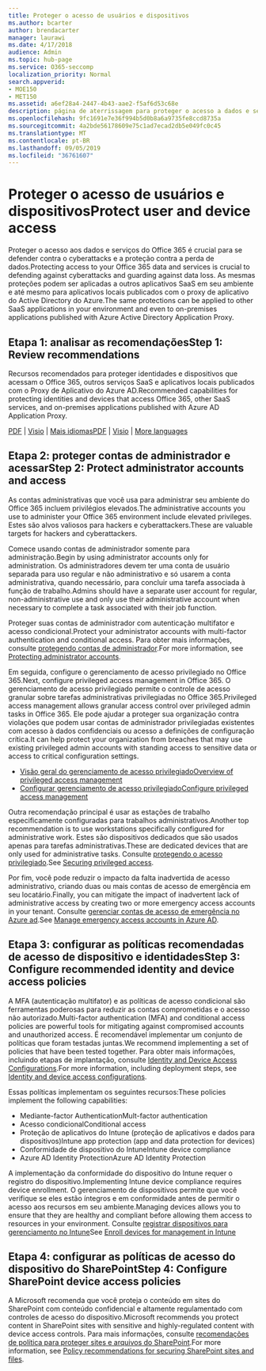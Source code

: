 ```yaml
---
title: Proteger o acesso de usuários e dispositivos
ms.author: bcarter
author: brendacarter
manager: laurawi
ms.date: 4/17/2018
audience: Admin
ms.topic: hub-page
ms.service: O365-seccomp
localization_priority: Normal
search.appverid:
- MOE150
- MET150
ms.assetid: a6ef28a4-2447-4b43-aae2-f5af6d53c68e
description: página de aterrissagem para proteger o acesso a dados e serviços do O365
ms.openlocfilehash: 9fc1691e7e36f994b5d0b8a6a9735fe8ccd8735a
ms.sourcegitcommit: 4a2bde56178609e75c1ad7ecad2db5e049fc0c45
ms.translationtype: MT
ms.contentlocale: pt-BR
ms.lasthandoff: 09/05/2019
ms.locfileid: "36761607"
---
```

# <a name="protect-user-and-device-access"></a><span data-ttu-id="43d06-103">Proteger o acesso de usuários e dispositivos</span><span class="sxs-lookup"><span data-stu-id="43d06-103">Protect user and device access</span></span>

<span data-ttu-id="43d06-104">Proteger o acesso aos dados e serviços do Office 365 é crucial para se defender contra o cyberattacks e a proteção contra a perda de dados.</span><span class="sxs-lookup"><span data-stu-id="43d06-104">Protecting access to your Office 365 data and services is crucial to defending against cyberattacks and guarding against data loss.</span></span> <span data-ttu-id="43d06-105">As mesmas proteções podem ser aplicadas a outros aplicativos SaaS em seu ambiente e até mesmo para aplicativos locais publicados com o proxy de aplicativo do Active Directory do Azure.</span><span class="sxs-lookup"><span data-stu-id="43d06-105">The same protections can be applied to other SaaS applications in your environment and even to on-premises applications published with Azure Active Directory Application Proxy.</span></span>
  
## <a name="step-1-review-recommendations"></a><span data-ttu-id="43d06-106">Etapa 1: analisar as recomendações</span><span class="sxs-lookup"><span data-stu-id="43d06-106">Step 1: Review recommendations</span></span>

<span data-ttu-id="43d06-107">Recursos recomendados para proteger identidades e dispositivos que acessam o Office 365, outros serviços SaaS e aplicativos locais publicados com o Proxy de Aplicativo do Azure AD.</span><span class="sxs-lookup"><span data-stu-id="43d06-107">Recommended capabilities for protecting identities and devices that access Office 365, other SaaS services, and on-premises applications published with Azure AD Application Proxy.</span></span>
  
<span data-ttu-id="43d06-108">[PDF](https://go.microsoft.com/fwlink/p/?linkid=841656) | [Visio](https://go.microsoft.com/fwlink/p/?linkid=841657) | [Mais idiomas](https://www.microsoft.com/download/details.aspx?id=55032)</span><span class="sxs-lookup"><span data-stu-id="43d06-108">[PDF](https://go.microsoft.com/fwlink/p/?linkid=841656) | [Visio](https://go.microsoft.com/fwlink/p/?linkid=841657) | [More languages](https://www.microsoft.com/download/details.aspx?id=55032)</span></span>
  
## <a name="step-2-protect-administrator-accounts-and-access"></a><span data-ttu-id="43d06-109">Etapa 2: proteger contas de administrador e acessar</span><span class="sxs-lookup"><span data-stu-id="43d06-109">Step 2: Protect administrator accounts and access</span></span>
<span data-ttu-id="43d06-110">As contas administrativas que você usa para administrar seu ambiente do Office 365 incluem privilégios elevados.</span><span class="sxs-lookup"><span data-stu-id="43d06-110">The administrative accounts you use to administer your Office 365 environment include elevated privileges.</span></span> <span data-ttu-id="43d06-111">Estes são alvos valiosos para hackers e cyberattackers.</span><span class="sxs-lookup"><span data-stu-id="43d06-111">These are valuable targets for hackers and cyberattackers.</span></span> 

<span data-ttu-id="43d06-112">Comece usando contas de administrador somente para administração.</span><span class="sxs-lookup"><span data-stu-id="43d06-112">Begin by using administrator accounts only for administration.</span></span> <span data-ttu-id="43d06-113">Os administradores devem ter uma conta de usuário separada para uso regular e não administrativo e só usarem a conta administrativa, quando necessário, para concluir uma tarefa associada à função de trabalho.</span><span class="sxs-lookup"><span data-stu-id="43d06-113">Admins should have a separate user account for regular, non-administrative use and only use their administrative account when necessary to complete a task associated with their job function.</span></span>

<span data-ttu-id="43d06-114">Proteger suas contas de administrador com autenticação multifator e acesso condicional.</span><span class="sxs-lookup"><span data-stu-id="43d06-114">Protect your administrator accounts with multi-factor authentication and conditional access.</span></span> <span data-ttu-id="43d06-115">Para obter mais informações, consulte [protegendo contas de administrador](https://docs.microsoft.com/microsoft-365/enterprise/identity-access-prerequisites#protecting-administrator-accounts).</span><span class="sxs-lookup"><span data-stu-id="43d06-115">For more information, see [Protecting administrator accounts](https://docs.microsoft.com/microsoft-365/enterprise/identity-access-prerequisites#protecting-administrator-accounts).</span></span> 

<span data-ttu-id="43d06-116">Em seguida, configure o gerenciamento de acesso privilegiado no Office 365.</span><span class="sxs-lookup"><span data-stu-id="43d06-116">Next, configure privileged access management in Office 365.</span></span> <span data-ttu-id="43d06-117">O gerenciamento de acesso privilegiado permite o controle de acesso granular sobre tarefas administrativas privilegiadas no Office 365.</span><span class="sxs-lookup"><span data-stu-id="43d06-117">Privileged access management allows granular access control over privileged admin tasks in Office 365.</span></span> <span data-ttu-id="43d06-118">Ele pode ajudar a proteger sua organização contra violações que podem usar contas de administrador privilegiadas existentes com acesso à dados confidenciais ou acesso a definições de configuração crítica.</span><span class="sxs-lookup"><span data-stu-id="43d06-118">It can help protect your organization from breaches that may use existing privileged admin accounts with standing access to sensitive data or access to critical configuration settings.</span></span>

- [<span data-ttu-id="43d06-119">Visão geral do gerenciamento de acesso privilegiado</span><span class="sxs-lookup"><span data-stu-id="43d06-119">Overview of privileged access management</span></span>](privileged-access-management-overview.md)
- [<span data-ttu-id="43d06-120">Configurar gerenciamento de acesso privilegiado</span><span class="sxs-lookup"><span data-stu-id="43d06-120">Configure privileged access management</span></span>](privileged-access-management-configuration.md)

<span data-ttu-id="43d06-121">Outra recomendação principal é usar as estações de trabalho especificamente configuradas para trabalhos administrativos.</span><span class="sxs-lookup"><span data-stu-id="43d06-121">Another top recommendation is to use workstations specifically configured for administrative work.</span></span> <span data-ttu-id="43d06-122">Estes são dispositivos dedicados que são usados apenas para tarefas administrativas.</span><span class="sxs-lookup"><span data-stu-id="43d06-122">These are dedicated devices that are only used for administrative tasks.</span></span> <span data-ttu-id="43d06-123">Consulte [protegendo o acesso privilegiado](https://docs.microsoft.com/windows-server/identity/securing-privileged-access/securing-privileged-access).</span><span class="sxs-lookup"><span data-stu-id="43d06-123">See [Securing privileged access](https://docs.microsoft.com/windows-server/identity/securing-privileged-access/securing-privileged-access).</span></span>

<span data-ttu-id="43d06-124">Por fim, você pode reduzir o impacto da falta inadvertida de acesso administrativo, criando duas ou mais contas de acesso de emergência em seu locatário.</span><span class="sxs-lookup"><span data-stu-id="43d06-124">Finally, you can mitigate the impact of inadvertent lack of administrative access by creating two or more emergency access accounts in your tenant.</span></span> <span data-ttu-id="43d06-125">Consulte [gerenciar contas de acesso de emergência no Azure ad](https://docs.microsoft.com/azure/active-directory/users-groups-roles/directory-emergency-access).</span><span class="sxs-lookup"><span data-stu-id="43d06-125">See [Manage emergency access accounts in Azure AD](https://docs.microsoft.com/azure/active-directory/users-groups-roles/directory-emergency-access).</span></span> 

## <a name="step-3-configure-recommended-identity-and-device-access-policies"></a><span data-ttu-id="43d06-126">Etapa 3: configurar as políticas recomendadas de acesso de dispositivo e identidades</span><span class="sxs-lookup"><span data-stu-id="43d06-126">Step 3: Configure recommended identity and device access policies</span></span>
<span data-ttu-id="43d06-127">A MFA (autenticação multifator) e as políticas de acesso condicional são ferramentas poderosas para reduzir as contas comprometidas e o acesso não autorizado.</span><span class="sxs-lookup"><span data-stu-id="43d06-127">Multi-factor authentication (MFA) and conditional access policies are powerful tools for mitigating against compromised accounts and unauthorized access.</span></span> <span data-ttu-id="43d06-128">É recomendável implementar um conjunto de políticas que foram testadas juntas.</span><span class="sxs-lookup"><span data-stu-id="43d06-128">We recommend implementing a set of policies that have been tested together.</span></span> <span data-ttu-id="43d06-129">Para obter mais informações, incluindo etapas de implantação, consulte [Identity and Device Access Configurations](https://docs.microsoft.com/microsoft-365/enterprise/microsoft-365-policies-configurations).</span><span class="sxs-lookup"><span data-stu-id="43d06-129">For more information, including deployment steps, see [Identity and device access configurations](https://docs.microsoft.com/microsoft-365/enterprise/microsoft-365-policies-configurations).</span></span>

 <span data-ttu-id="43d06-130">Essas políticas implementam os seguintes recursos:</span><span class="sxs-lookup"><span data-stu-id="43d06-130">These policies implement the following capabilities:</span></span>
- <span data-ttu-id="43d06-131">Mediante-factor Authentication</span><span class="sxs-lookup"><span data-stu-id="43d06-131">Mult-factor authentication</span></span>
- <span data-ttu-id="43d06-132">Acesso condicional</span><span class="sxs-lookup"><span data-stu-id="43d06-132">Conditional access</span></span>
- <span data-ttu-id="43d06-133">Proteção de aplicativos do Intune (proteção de aplicativos e dados para dispositivos)</span><span class="sxs-lookup"><span data-stu-id="43d06-133">Intune app protection (app and data protection for devices)</span></span>
- <span data-ttu-id="43d06-134">Conformidade de dispositivo do Intune</span><span class="sxs-lookup"><span data-stu-id="43d06-134">Intune device compliance</span></span>
- <span data-ttu-id="43d06-135">Azure AD Identity Protection</span><span class="sxs-lookup"><span data-stu-id="43d06-135">Azure AD Identity Protection</span></span>

<span data-ttu-id="43d06-136">A implementação da conformidade do dispositivo do Intune requer o registro do dispositivo.</span><span class="sxs-lookup"><span data-stu-id="43d06-136">Implementing Intune device compliance requires device enrollment.</span></span> <span data-ttu-id="43d06-137">O gerenciamento de dispositivos permite que você verifique se eles estão íntegros e em conformidade antes de permitir o acesso aos recursos em seu ambiente.</span><span class="sxs-lookup"><span data-stu-id="43d06-137">Managing devices allows you to ensure that they are healthy and compliant before allowing them access to resources in your environment.</span></span> <span data-ttu-id="43d06-138">Consulte [registrar dispositivos para gerenciamento no Intune](https://docs.microsoft.com/intune-classic/deploy-use/enroll-devices-in-microsoft-intune)</span><span class="sxs-lookup"><span data-stu-id="43d06-138">See [Enroll devices for management in Intune](https://docs.microsoft.com/intune-classic/deploy-use/enroll-devices-in-microsoft-intune)</span></span>

## <a name="step-4-configure-sharepoint-device-access-policies"></a><span data-ttu-id="43d06-139">Etapa 4: configurar as políticas de acesso do dispositivo do SharePoint</span><span class="sxs-lookup"><span data-stu-id="43d06-139">Step 4: Configure SharePoint device access policies</span></span>

<span data-ttu-id="43d06-140">A Microsoft recomenda que você proteja o conteúdo em sites do SharePoint com conteúdo confidencial e altamente regulamentado com controles de acesso do dispositivo.</span><span class="sxs-lookup"><span data-stu-id="43d06-140">Microsoft recommends you protect content in SharePoint sites with sensitive and highly-regulated content with device access controls.</span></span> <span data-ttu-id="43d06-141">Para mais informações, consulte [recomendações de política para proteger sites e arquivos do SharePoint](https://docs.microsoft.com/microsoft-365/enterprise/sharepoint-file-access-policies).</span><span class="sxs-lookup"><span data-stu-id="43d06-141">For more information, see [Policy recommendations for securing SharePoint sites and files](https://docs.microsoft.com/microsoft-365/enterprise/sharepoint-file-access-policies).</span></span>



    

